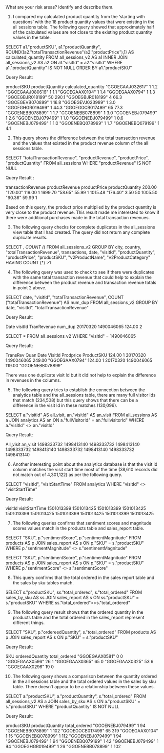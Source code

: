 What are your risk areas? Identify and describe them.

1.	 I compared my calculated product quantity from the ‘starting with questions’ with the 18 product quantity values that were existing in the all sessions table.  The following query showed that approximately half of the calculated values are not close to the existing product quantity values in the table.
   
SELECT a1."productSKU", a1."productQuantity", ROUND((a2."totalTransactionRevenue"/a2."productPrice"),1) AS calculated_quantity
FROM all_sessions_v2 AS a1
INNER JOIN all_sessions_v2 AS a2
ON a1."visitId" = a2."visitId"
WHERE a1."productQuantity" IS NOT NULL
ORDER BY a1."productSKU"

Query Result:

productSKU		productQuantity	calculated_quantity
"GGOEGAAJ032617"	  1			      1.2
"GGOEGAAJ080616"	  1			      1.1
"GGOEGAAX0104"	    1			      1.4
"GGOEGAAX0794"	    1			      1.3
"GGOEGBJR018199"	  50			    290.1
"GGOEGBJR018199"	  4			      66.3
"GGOEGEVB070899"	  1			      16.8
"GGOEGEVJ023999"	  1			      3.0
"GGOEGHGR019499"	  1			      44.3
"GGOEGOCB017499"	  65			    77.3
"GGOENEBB078899"	  1		      	1.7
"GGOENEBB078899"  	1			      3.0
"GGOENEBJ079499"	  1			      2.6
"GGOENEBJ079499"	  1			      1.0
"GGOENEBJ079499"  	1			      0.6
"GGOENEBJ079499"	  1			      1.0
"GGOENEBQ078999"	  1			      1.7
"GGOENEBQ079199"  	1			      4.1

2.	 This query shows the difference between the total transaction revenue and the values that existed in the product revenue column of the all sessions table. 

SELECT "totalTransactionRevenue", "productRevenue", "productPrice", "productQuantity"
FROM all_sessions
WHERE "productRevenue" IS NOT NULL

Query Result :

transactionRevenue	productRevenue	productPrice	productQuantity
200.00		          	"120.00"		      119.00		  1
1699.70		            "58.65"			      55.99		    1
1015.48		            "176.40"		      3.50		    50
1005.50		            "60.36"			      59.99		    1

Based on this query, the product price multiplied by the product quantity is very close to the product revenue.  This result made me interested to know if there were additional purchases made in the total transaction revenues.

3.	 The following query checks for complete duplicates in the all_sessions view table that I had created. The query did not return any complete duplicate results.

SELECT *, COUNT (*)
FROM all_sessions_v2
GROUP BY city, country, "totalTransactionRevenue", transactions, date, "visitId", "productQuantity", "productPrice", "productSKU", "v2ProductName", "v2ProductCategory"
HAVING COUNT (*) >1

4.	The following query was used to check to see if there were duplicates with the same total transaction revenue that could help to explain the difference between the product revenue and transaction revenue totals in point 2 above.

SELECT date, "visitId", "totalTransactionRevenue", COUNT ("totalTransactionRevenue") AS num_dup
FROM all_sessions_v2
GROUP BY date, "visitId", "totalTransactionRevenue"

Query Result:

Date		  visitId		  TranRevenue	num_dup
20170320	1490046065	124.00		  2

SELECT *
FROM all_sessions_v2
WHERE "visitId" = 1490046065

Query Result:

TransRev	Quan	Date		VisitId		Prodprice	ProductSKU
124.00		1	20170320	1490046065	249.00		"GGOEGAAX0794”
124.00		1	20170320	1490046065	119.00		"GGOENEBB078899"	

There was one duplicate visit Id but it did not help to explain the difference in revenues in the columns.

5.	 The following query tries to establish the connection between the analytics table and the all_sessions table,  there are many full visitor Ids that match (234,508) but this query shows that there can be a difference in the visit Id in these matches (130,096).

SELECT a."visitId" AS all_visit, an."visitId" AS an_visit
FROM all_sessions AS a
JOIN analytics AS an
ON a."fullVisitorId" = an."fullvisitorId"
WHERE a."visitId" <> an."visitId"

Query Result:

All_visit		an_visit
1498333732	1498413140
1498333732	1498413140
1498333732	1498413140
1498333732	1498413140
1498333732	1498413140

6.	Another interesting point about the analytics database is that the visit id column matches the visit start time most of the time (38,610 records did not match out of 4,301,122) as per the following query.

SELECT "visitId", "visitStartTime"
FROM analytics
WHERE "visitId" <> "visitStartTime"

Query Result:

visitId		visitStartTime
1501013399	1501013425
1501013399	1501013425
1501013399	1501013425
1501013399	1501013425
1501013399	1501013425


7.	The following queries confirms that sentiment scores and magnitude scores values match in the products table and sales_report table.
   
SELECT "SKU", p."sentimentScore", p."sentimentMagnitude"
FROM products AS p
JOIN sales_report AS s
ON p."SKU" = s."productSKU"
WHERE p."sentimentMagnitude" <> s."sentimentMagnitude"

SELECT "SKU", p."sentimentScore", p."sentimentMagnitude"
FROM products AS p
JOIN sales_report AS s
ON p."SKU" = s."productSKU"
WHERE p."sentimentScore" <> s."sentimentScore"

8.	This query confirms that the total ordered in the sales report table and the sales by sku tables match.

SELECT s."productSKU", ss."total_ordered", s."total_ordered"
FROM sales_by_sku AS ss
JOIN sales_report AS s
ON ss."productSKU" = s."productSKU"
WHERE ss."total_ordered"<>s."total_ordered"

9.	The following query result shows that the ordered quantity in the products table and the total ordered in the sales_report represent different things.

SELECT "SKU", p."ordereedQuantity", s."total_ordered"
FROM products AS p
JOIN sales_report AS s
ON p."SKU" = s."productSKU"

Query Result:

SKU			      orderedQuantity	total_ordered
"GGOEGAAX0581"	0		        	0
"GGOEGAAX0596"	26		      	1
"GGOEGAAX0365"	65		      	0
"GGOEGAAX0325"	53			      6
"GGOEGAAX0296"	19		      	0

10.	 The following query shows a comparison between the quantity ordered in the all sessions table and the total ordered values in the sales by sku table.  There doesn’t appear to be a relationship between these values.

SELECT a."productSKU", a."productQuantity", s."total_ordered"
FROM all_sessions_v2 AS a
JOIN sales_by_sku AS s
ON a."productSKU" = s."productSKU"
WHERE "productQuantity" IS NOT NULL

Query Result:

productSKU		  productQuantity	total_ordered
"GGOENEBJ079499"	1			        94
"GGOENEBB078899"	1		        	102
"GGOEGOCB017499"	65		      	319
"GGOEGAAX0104"	  1			        15
"GGOENEBQ078999"	1			        112
"GGOENEBJ079499"	1			        94
"GGOENEBJ079499"	1			        94
"GGOENEBQ079199"	1			        42
"GGOENEBJ079499"	1			        94
"GGOEGHGR019499"	1			        26
"GGOENEBB078899"	1			        102



